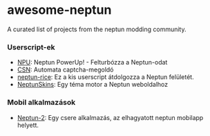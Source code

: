 # awesome-neptun
A curated list of projects from the neptun modding community.

### Userscript-ek
- [NPU](https://github.com/solymosi/npu): Neptun PowerUp! - Felturbózza a Neptun-odat
- [CSN](https://github.com/LetsUpdate/CSN): Automata captcha-megoldó
- [neptun-rice](https://github.com/glorantq/neptun-rice): Ez a kis userscript átdolgozza a Neptun felületét.
- [NeptunSkins](https://github.com/Balint66/NeptunSkins): Egy téma motor a Neptun weboldalhoz

### Mobil alkalmazások
- [Neptun-2](https://github.com/domedav/Neptun-2): Egy csere alkalmazás, az elhagyatott neptun mobilapp helyett.
